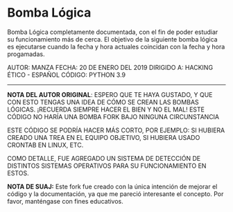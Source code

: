 # Bomba Lógica
Bomba Lógica completamente documentada, con el fin de poder estudiar su funcionamiento más de cerca.
El objetivo de la siguiente bomba lógica es ejecutarse cuando la
fecha y hora actuales coincidan con la fecha y hora progamadas.

AUTOR: MANZA
FECHA: 20 DE ENERO DEL 2019
DIRIGIDO A: HACKING ÉTICO - ESPAÑOL
CÓDIGO: PYTHON 3.9

---
**NOTA DEL AUTOR ORIGINAL**: ESPERO QUE TE HAYA GUSTADO, Y QUE CON ESTO
TENGAS UNA IDEA DE CÓMO SE CREAN LAS BOMBAS LÓGICAS.
¡RECUERDA SIEMPRE HACER EL BIEN Y NO EL MAL!
ESTE CÓDIGO NO HARÍA UNA BOMBA FORK BAJO NINGUNA CIRCUNSTANCIA

ESTE CÓDIGO SE PODRÍA HACER MÁS CORTO, POR EJEMPLO: SI HUBIERA CREADO
UNA TREA EN EL EQUIPO OBJETIVO, SI HUBIERA USADO CRONTAB EN LINUX, ETC.

COMO DETALLE, FUE AGREGADO UN SISTEMA DE DETECCIÓN DE DISTINTOS SISTEMAS
OPERATIVOS PARA SU FUNCIONAMIENTO EN ESTOS.

**NOTA DE SUAJ:** Este fork fue creado con la única intención de mejorar
el código y la documentación, ya que me pareció interesante el concepto.
Por favor, manténgase con fines educativos.

